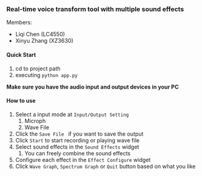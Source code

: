### Real-time voice transform tool with multiple sound effects

Members:

- Liqi Chen (LC4550)
- Xinyu Zhang (XZ3630)

#### Quick Start

1. cd to project path
2. executing `python app.py`

**Make sure you have the audio input and output devices in your PC**

#### How to use

1. Select a input mode at `Input/Output Setting`
   1. Microph
   2. Wave File
2. Click the `Save File ` if you want to save the output
3. Click `Start` to start recording or playing wave file
4. Select sound effects in the `Sound Effects` widget
   1. You can freely combine the sound effects
5. Configure each effect in the `Effect Configure` widget
6. Click `Wave Graph`, `Spectrum Graph` or `Quit` button based on what you like
